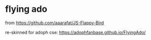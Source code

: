 # flying ado

from https://github.com/aaarafat/JS-Flappy-Bird

re-skinned for adoph cse:
https://adophfanbase.github.io/FlyingAdo/
